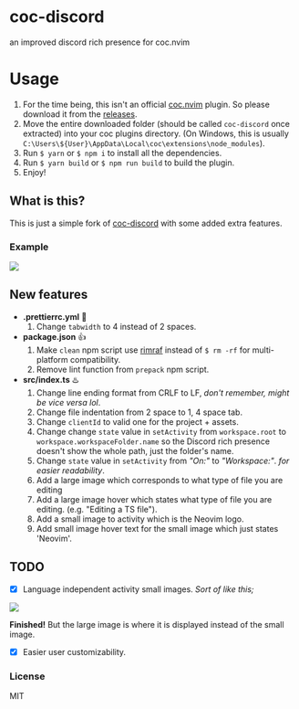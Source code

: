 # coc-discord
an improved discord rich presence for coc.nvim

# Usage
1. For the time being, this isn't an official [coc.nvim](https://github.com/neoclide/coc.nvim) plugin. So please download it from the [releases](https://github.com/8cy/coc-discord/releases/latest).
2. Move the entire downloaded folder (should be called `coc-discord` once extracted) into your coc plugins directory. (On Windows, this is usually `C:\Users\${User}\AppData\Local\coc\extensions\node_modules`).
3. Run `$ yarn` or `$ npm i` to install all the dependencies.
4. Run `$ yarn build` or `$ npm run build` to build the plugin.
5. Enjoy!

## What is this?
This is just a simple fork of [coc-discord](https://github.com/amiralies/coc-discord) with some added extra features.

### Example
![](https://strelizia.cc/vkCTtka4hekOqIxQkGkEnlsaNc4ktYnu.gif)

## New features
- **.prettierrc.yml** 🎱 
    1. Change `tabwidth` to 4 instead of 2 spaces.
- **package.json** 👍 
    1. Make `clean` npm script use [rimraf](https://www.npmjs.com/package/rimraf) instead of `$ rm -rf` for multi-platform compatibility.
    2. Remove lint function from `prepack` npm script.
- **src/index.ts** ♨️ 
    1. Change line ending format from CRLF to LF, *don't remember, might be vice versa lol*.
    2. Change file indentation from 2 space to 1, 4 space tab.
    3. Change `clientId` to valid one for the project + assets.
    4. Change change `state` value in `setActivity` from `workspace.root` to `workspace.workspaceFolder.name` so the Discord rich presence doesn't show the whole path, just the folder's name.
    5. Change `state` value in `setActivity` from *"On:"* to *"Workspace:"*. *for easier readability*.
    6. Add a large image which corresponds to what type of file you are editing
    7. Add a large image hover which states what type of file you are editing. (e.g. "Editing a TS file").
    8. Add a small image to activity which is the Neovim logo.
    9. Add small image hover text for the small image which just states 'Neovim'.

## TODO
- [x] Language independent activity small images. *Sort of like this;*

![](https://strelizia.cc/1wallmCL9Pqo1hr8ol2tKX7fpQuhVEGQ.png)

**Finished!** But the large image is where it is displayed instead of the small image.
- [x] Easier user customizability.

### License
MIT

